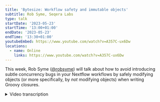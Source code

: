 ```yaml
---
title: 'Bytesize: Workflow safety and immutable objects'
subtitle: Rob Syme, Seqera Labs
type: talk
startDate: '2023-05-23'
startTime: '13:00+01:00'
endDate: '2023-05-23'
endTime: '13:30+01:00'
youtubeEmbed: https://www.youtube.com/watch?v=A357C-ux6Dw
locations:
  - name: Online
    links: https://www.youtube.com/watch?v=A357C-ux6Dw
---
```


This week, Rob Syme ([@robsyme](https://github.com/robsyme)) will talk about how to avoid introducing subtle concurrency bugs in your Nextflow workflows by safely modifying objects (or more specifically, by _not_ modifying objects) when writing Groovy closures.

<details markdown="1"><summary>Video transcription</summary>
**Note: The content has been edited for reader-friendliness**

[0:01](https://www.youtube.com/watch?v=A357C-ux6Dw&t=1)
(host) Hello everyone, Maxime here. First of all, I'd like to thank the Chan Zuckerberg Initiative to help us doing these bytesize talks. Today, I'm introducing Rob Syme, a Groovy wizard, working at Seqera Labs, and he will explain to us how to safely handle metadata. As usual, you'll be able to unmute yourself at the end of the talk to ask your question. Of course, you can also ask them on Slack or on the chat. Over to you, Rob.

[0:39](https://www.youtube.com/watch?v=A357C-ux6Dw&t=39)
Perfect. Thanks for the intro, Maxime. This talk is, as Maxime indicated, about safe metadata handling in Nextflow pipelines. But really, it's all about safely passing any objects through channels in Nextflow. But it has particular application for the nf-core community here because we do a lot of metadata handling in nf-core, particularly passing around meta-maps between processes and through channels. There are some complicated little bugs that can occur when mutating those objects in place. What I'm going to suggest to you is that you should never mutate those objects in place, but instead always return new objects. Of course, this is a bit hard to explain in the abstract. Let's do an example.

[1:23](https://www.youtube.com/watch?v=A357C-ux6Dw&t=83)
This example is based on a true story, a sad story. Let's take this workflow. We have a channel that produces an object or emits an object, and we're passing that channel to a BuyNewShirt process. This process does something very simple. It just echoes the t-shirt size and based on the weight property in that object being passed to the process. When we run this, we see the t-shirt size is small because the weight is 70 here, pass it to BuyNewShirt. That's what we'd expect. No surprises here. Nothing outrageously complicated. These weights are in kilos still. Let's make this a little bit more complicated. I'm assuming that everyone has a pretty solid grasp of this. Let's add two new processes. The one we're going to be specifically interested in here is GetNewJob. This GetNewJob process takes an object, emits that same object, and modifies that object in place. It adds five to the weight property. We take that channel again, the same channel that we created before, we pass it once to BuyNewShirt and once to GetNewJob. This runs as expected. The t-shirt size is small. Everything is as we expect. I think the way that a lot of people think about these pipelines is like this. I think conceptually a lot of us have this picture in our head when we're running these pipelines. We take an object, we pass it to BuyNewShirt, and we pass it to GetNewJob. We pass the object, those two channels into new processes. I think we have a tendency to think about those as independent events, but really because this channel is taking the same object, it's exactly the same object in memory getting passed to GetNewJob and BuyNewShirt. If GetNewJob modifies the properties of that, it will affect BuyNewShirt. In this case, we saw it didn't affect the output of the run because this is dependent on timing. It's an important understanding to remember that all of these processes happen asynchronously in Nextflow. We can offer no guarantees about the order or the timing of this.

[3:54](https://www.youtube.com/watch?v=A357C-ux6Dw&t=234)
To make it a little bit more clear, let's add in a little delay. I'm now going to add this Browse process before BuyNewShirt. This Browse process, all it does is sleep for a couple of seconds. That gives it time for the sort of... just delays before we BuyNewShirt. Now we've just added a process here. Ideally I think a lot of people conceptually would think that adding a process here shouldn't affect the outcome here because we've just passed the object through transparently. We don't do any modifications here, but now because this process is BuyNewShirt process, happens after the GetNewJob process, GetNewJob process, modifies the weight property and now BuyNewShirt is changed. Now the t-shirt size is a medium. I'll just give people a second to look at that, just digest it.

[4:54](https://www.youtube.com/watch?v=A357C-ux6Dw&t=294)
The core message that I want to get across here is that modifying the object, modifies it across all paths in the tag, the directed acyclic graph, the graph of processes, which can lead to complicated and time dependent bugs. We were seeing some problems in nf-core pipelines that would only appear if some processes took a little bit longer. That's what I was trying to demonstrate with that Browse process. They become really complicated, time dependent bugs to track down. Okay, so that's what the problem is. What is the solution? The solution is you should always return or whenever possible, return a new object instead of modifying objects in place. I am just going to introduce two very handy methods in Groovy for doing this, the most common modifications we do in metamap objects in nf-core. But the the idea that you should always return new objects is the general solution for this problem.

[6:05](https://www.youtube.com/watch?v=A357C-ux6Dw&t=365)
This is what the process was before, the process that I showed you before that had the bug. Modifying the property in place, but we can do this instead. Instead of returning the me object or the meta object, that map object transparently, oh, there's a bug here, that should be me and me, what we do is we create a new object and we add these two together and return that new object. This will fix the bug. It's important to note here that this plus operator is an alias for the .plus() method on maps in Groovy and the .plus() method will return a new map with precedence being given to the map on the right. This is the correct way. So this .plus() method is really important, it's a way of merging maps together in groovy. This is what the Groovy doc looks like with the link to the bottom. It returns a new map containing all the entries from the left and right, giving precedence to the right. That giving precedence to the right is important because it allows us to overwrite properties by placing them on the map on the right-hand side of the plus operator. Critically, the return object is a new map containing all the entries from the left and right.

[7:37](https://www.youtube.com/watch?v=A357C-ux6Dw&t=457)
Similarly, the same problem happens inside of map blocks or map closures. This is actually the more common case in the nf-core pipelines. What we're doing here is we're making the same object, a map of two keys named weight. Here I'm overriding the weight property or the weight key in this map by adding a new map. This will return a new map and make it clean for downstream use. In addition to overwrite, using this plus operator to overwrite properties in this map, I can also use it to overwrite properties and add new properties. Here I'm adding a new key, the employer key, and as Maxime said, I works at Seqera Labs in addition to overriding a property. It's a really nice way of piecing together and adding and overwriting maps in Nextflow pipelines.

[8:37](https://www.youtube.com/watch?v=A357C-ux6Dw&t=517)
The inverses operation you might think of is subtracting keys. This is also something that needs to happen quite a lot in nf-core pipelines where you want to take a subset of the keys. Rather than defining a new map, you can use this submap method. The submap method takes a collection of keys and returns a new map just containing those keys. Here we have a very verbose map, first name, last name, location, age, and employer. Let's say for downstream processes, I really only need first name and location. I can use this submap method, which does return a new object, doesn't modify the object in place, it returns a new object. You can see here in the return value in the documentation in the Groovy doc. That will be safe for modification. One complicated example in the wild here was from the Sarek pipeline. This was a really tricky bug to spot. It is now absolutely fixed in Sarek and is also fixed on the Nextflow side. But here we were taking the output of the FASTP process and we're taking the meta and the reads. We are calling the .sort() method on the reads. This is a dangerous operation because .sort() actually modifies the object in place. It sorts the object in place. Even though we're assigning it to a new value here, .sort() actually modifies reads, which had complicated implications for the publishing of those files. That's what you want to avoid. But for the most part, 99% of cases can be avoided by simply using the .plus() method on map objects or the .submap() method on objects for expanding and contracting meta map objects in nf-core pipelines.

[10:30](https://www.youtube.com/watch?v=A357C-ux6Dw&t=630)
Today's talk is very simple. Just has one clear message. Never modify anything in place and instead always return new objects when passing objects through nf-core and Nextflow pipelines. Have there any questions about that? I also have a VS code and we can go through examples interactively if people have more questions.

[10:55](https://www.youtube.com/watch?v=A357C-ux6Dw&t=655)
(host) Thank you very much, Rob, that was amazing and yes, I'm hoping people, does anyone have any questions here?

(question) I can always come up with a question. This is super insightful and I am sure I have written a lot of code which falls into these traps. How can we spot them? How can we spot these bugs?

(answer) It's almost always... let me just share my screen again. It's almost always this dot notation for modifying. But you can force it to be a little bit more clear. Actually, no, I'm not going to share my screen because I don't have an example of that. But you can force it. We could do one of two things in nf-core pipelines. We could instead of passing a map object, we could develop our own class that inherits from map and simply make it immutable. That would force things to, it wouldn't compile or not compile, it wouldn't run when you try to assign objects, try to modify it in place. That's one object. That's one path. That's a more secure path, but it does make things a little less convenient because there are sometimes, yeah, when you're creating an object where it's nice. But that might be one, and I'm toying around with what it would take to do that. Because I think it might be possible just to define a class in the lib directory, like a new metamap.groovy, change one invocation at the start of the pipeline and leave everything else unchanged. That might be the way we end up going, but I'm willing to give it a go and just see what people think.

(question cont.) I don't know how aware people are of the project, but I've just come off a call with Mattias and Julia, and we were talking about the nf-validation plugin, which Julia and Nicholas are writing, which has got a sample sheet, a new channel factory for generating a channel output from a sample sheet. That's where the metamap is most likely going to be created, right? At the point where we're passing the sample sheet. It could be something we could do within that Nextflow plugin. Then all the stuff, we don't have to touch the lib directory within the pipeline or anything. We could generate and define that class within the Nextflow plugin and hide it out of sight.

(answer cont.) Yeah. Yep. That's perfect. Yeah. That would work. Yeah. It's great.

[13:46](https://www.youtube.com/watch?v=A357C-ux6Dw&t=826)
(question) TZ asked a question about what was the best way to drop just one key from the metamap. My suggestion was to use minus and then submit with just that one key.

(answer) Yep. That's one option. Or you can pass in... Another option would be a .submap() and then it.keys() minus the key you don't want. That .submap() will take a collection of any kind. If you take a map and call the .keys() method, that returns a set of all the keys. You could subtract the key you don't want from that set and pass that it.keys() minus the key you don't want. But also the way that you've described there, Maxime, is also perfectly fine. I think there'd be about the same number of characters anyway. Personal preference.

(host) Okay. Thank you.

(answer continued) Yeah. There isn't a specific method for removing a key. But if we did create our own class, we could make our own method to remove a key. That might be enough.

(host) Yeah. But I think creating our own class would be something for another bytesize.

(speaker) Yeah. Yeah. Definitely.

[14:57](https://www.youtube.com/watch?v=A357C-ux6Dw&t=897)
(question) Is there a good source of documentation to read up on this anyway?

(answer) This idea is a little Nextflow based, so... no. But the Groovy docs that I linked in the slide. I'll pass a link on the Slack at the best place for Groovy docs.

(question cont.) I wonder if there's, I've forgotten who it was now, is it the Midnighter doc? Someone in the community has built a website, like a mate.materials website with common pitfalls and things for Nextflow. I wonder if it'd be a good one to go into that site.

(answer cont.) Oh yeah. I can suggest to add it there.

(question cont.) Apologies for that. I'm sure I'll be corrected in a second.

(comment) Yeah. I think it was Moritz. Moritz Viva. But also we've got some of this stuff in the advanced training docs, right?

(speaker) Yeah. Yeah. This is like a module in the advanced training. Yeah. We'll end up in training.sequera or training.nextflow.

[15:58](https://www.youtube.com/watch?v=A357C-ux6Dw&t=958)
(question) I just had a question. If you did want to sort, say reads as part of an operation for whatever reason, without actually appending or taking away from the map, what's the safest way then to just create a new copy with news.flow and would you reassign it? I mean, is reassigning safe? Is it just a pointer in memory then where you would be updating the original map anyway, you can just say new map is equal to old map, for example.

(answer) You can use... it requires... it's a really simple fix. All it requires is in .sort(), you pass it a TRUE as the first argument and that will sort it instead of sorting in place, but return a new object and then you can reassign it.

(question cont.) But is there a pointer in memory?

(answer cont.) I'm not sure I know what you mean.

(question cont.) If you create a new map, but this can be an issue in some programming languages where you have an individual map, right? So old map, and say you want to create a copy of it, you'd say new map is equal to old map, right? And then you do all of your downstream operations on new map. That's still change old map in place because it's just a pointer in memory to the old map. See what I mean?

(answer cont.) Yeah. If you pass .sort() TRUE, it will return a new map. The new map is a new object. The elements of the map will still be pointed to the same original copies, but that's okay because the order that you want to change. You'll get a new map and that object will have a new address in memory.

[17:45](https://www.youtube.com/watch?v=A357C-ux6Dw&t=1065)
(host) Okay. I think we have some more time. Does anyone have any more questions?

(speaker) Oh, Rike has just said she didn't know about exact(). That exact() method that I used as a convenient methods. The important thing to know about exact() is that it happens on the Nextflow head node rather than being farmed out to a process, which can be useful because particularly if you're operating in the cloud, you don't have to wait for VM speedups. It's also good for demos like this, because you can just write arbitrary Groovy. It's not that helpful. It's like in Nextflow pipelines, more often than not you don't need it. Sorry, Phil.

(comment) I was going to say, I usually am used to going as far as saying, don't use it because it's quite easy to abuse it and then crash the main Nextflow job or take down the head node.

(speaker) Yeah. Good for demos and maybe not best practice.

(host) Okay. Then I think we are good, so I will stop the recording.

</details>
